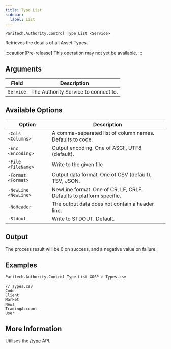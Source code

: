 ```yaml
---
title: Type List
sidebar:
  label: List
---
```


`Paritech.Authority.Control Type List <Service>`

Retrieves the details of all Asset Types.

:::caution[Pre-release]
This operation may not yet be available.
:::

## Arguments

| Field      | Description |
|------------|-------------|
| `Service`  | The Authority Service to connect to. |

## Available Options

| Option                  | Description |
|-------------------------|-------------|
| `-Cols <Columns>`       | A comma-separated list of column names. Defaults to code. |
| `-Enc <Encoding>`       | Output encoding. One of ASCII, UTF8 (default). |
| `-File <FileName>`      | Write to the given file |
| `-Format <Format>`      | Output data format. One of CSV (default), TSV, JSON. |
| `-NewLine <NewLine>`    | NewLine format. One of CR, LF, CRLF. Defaults to platform specific. |
| `-NoHeader`             | The output data does not contain a header line. |
| `-Stdout`               | Write to STDOUT. Default. |

## Output

The process result will be 0 on success, and a negative value on failure.

## Examples

```sh title="List Assets"
Paritech.Authority.Control Type List XOSP > Types.csv
```

```csv
// Types.csv
Code
Client
Market
News
TradingAccount
User
```

## More Information

Utilises the [/type](../../../rest/type/) API.
